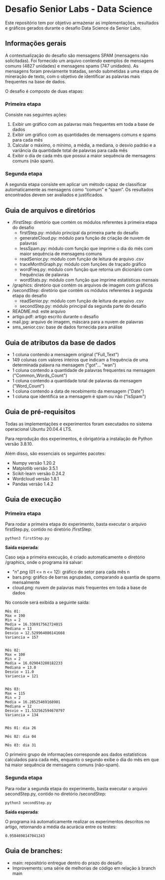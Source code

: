 # Desafio Senior Labs - Data Science 

Este repositório tem por objetivo armazenar as implementações, resultados e gráficos gerados durante o desafio Data Science da Senior Labs.

## Informações gerais

A contextualização do desafio são mensagens SPAM (mensagens não solicitadas). Foi fornecido um arquivo contendo exemplos de mensagens comuns (4827 unidades) e mensagens spams (747 unidades). As mensagens foram previamente tratadas, sendo submetidas a uma etapa de mineração de texto, com o objetivo de identificar as palavras mais frequentes na base de dados.

O desafio é composto de duas etapas:

### Primeira etapa

Consiste nas seguintes ações:

1. Exibir um gráfico com as palavras mais frequentes em toda a base de dados
2. Exibir um gráfico com as quantidades de mensagens comuns e spams para cada mês
3. Calcular o máximo, o mínimo, a média, a mediana, o desvio padrão e a variância da quantidade total de palavras para cada mês
4. Exibir o dia de cada mês que possui a maior sequência de mensagens comuns (não spam).

### Segunda etapa

A segunda etapa consiste em aplicar um método capaz de classificar automaticamente as mensagens como “comum” e “spam”. Os resultados encontrados devem ser avaliados e justificados. 

## Guia de arquivos e diretórios

- /firstStep: diretório que contém os módulos referentes à primeira etapa do desafio
  - firstStep.py: módulo principal da primeira parte do desafio
  - generateCloud.py: módulo para função de criação de nuvem de palavras
  - lessSpam.py: módulo com função que imprime o dia do mês com maior sequência de mensagens comuns
  - readSenior.py: módulo com função de leitura de arquivo .csv
  - traceMonthGraph.py: módulo com funções de traçado gráfico
  - wordFreq.py: módulo com função que retorna um dicionário com frequências de palavras
  - wordStats.py: módulo com função que imprime estatísticas mensais
- /graphics: diretório que contém os arquivos de imagem com gráficos
- /secondStep: diretório que contém os módulos referentes à segunda etapa do desafio
  - readSenior.py: módulo com função de leitura de arquivo .csv
  - secondStep.py: módulo principal da segunda parte do desafio
- README.md: este arquivo
- artigo.pdf: artigo escrito durante o desafio
- mail.jpg: arquivo de imagem, máscara para a nuvem de palavras
- sms_senior.csv: base de dados fornecida para análise

## Guia de atributos da base de dados

- 1 coluna contendo a mensagem original ("Full_Text")
- 149 colunas com valores inteiros que indicam a frequência de uma determinada palavra na mensagem ("got"... "wan")
- 1 coluna contendo a quantidade de palavras frequentes na mensagem ("Common_Words_Count")
- 1 coluna contendo a quantidade total de palavras da mensagem ("Word_Count")
- 1 coluna contendo a data de recebimento da mensagem ("Date")
- 1 coluna que identifica se a mensagem é spam ou não ("IsSpam")

## Guia de pré-requisitos

Todas as implementações e experimentos foram executados no sistema operacional Ubuntu 20.04.4 LTS.

Para reprodução dos experimentos, é obrigatória a instalação de Python versão 3.8.10.

Além disso, são essenciais os seguintes pacotes:

- Numpy versão 1.20.2
- Matplotlib versão 3.5.1
- Scikit-learn versão 0.24.2
- Wordcloud versão 1.8.1
- Pandas versão 1.4.2

## Guia de execução

### Primeira etapa

Para rodar a primeira etapa do experimento, basta executar o arquivo firstStep.py, contido no diretório /firstStep:

```
python3 firstStep.py
```

**Saída esperada**:

Caso seja a primeira execução, é criado automaticamente o diretório /graphics, onde o programa irá salvar:
- "n".png (01 <= n <= 12): gráfico de setor para cada mês n
- bars.png: gráfico de barras agrupadas, comparando a quantia de spams mensalmente
- cloud.png: nuvem de palavras mais frequentes em toda a base de dados
  
No console será exibida a seguinte saída:

```
Mês 01:
Max = 190
Min = 2
Media = 16.336917562724015
Mediana = 13
Desvio = 12.529964086141668
Variancia = 157


Mês 02:
Max = 100
Min = 2
Media = 16.029043280182233
Mediana = 13.0
Desvio = 11.0
Variancia = 121


Mês 03:
Max = 115
Min = 2
Media = 16.28525469168901
Mediana = 12
Desvio = 11.532562594670797
Variancia = 134


Mês 01: dia 26

Mês 02: dia 04

Mês 03: dia 31
```

O primeiro grupo de informações corresponde aos dados estatísticos calculados para cada mês, enquanto o segundo exibe o dia do mês em que há maior sequência de mensagens comuns (não-spam).

### Segunda etapa

Para rodar a segunda etapa do experimento, basta executar o arquivo secondStep.py, contido no diretório /secondStep:

```
python3 secondStep.py
```

**Saída esperada**:

O programa irá automaticamente realizar os experimentos descritos no artigo, retornando a média da acurácia entre os testes:

```
0.9584698147041243
```

## Guia de branches:

- main: repositório entregue dentro do prazo do desafio
- Improvements: uma série de melhorias de código em relação à branch main 

